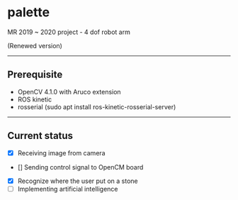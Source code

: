 # palette
 MR 2019 ~ 2020 project - 4 dof robot arm

(Renewed version)

---
## Prerequisite
- OpenCV 4.1.0 with Aruco extension
- ROS kinetic
- rosserial (sudo apt install ros-kinetic-rosserial-server)

---
## Current status
- [x] Receiving image from camera
- [] Sending control signal to OpenCM board	
- [x] Recognize where the user put on a stone	
- [ ] Implementing artificial intelligence
